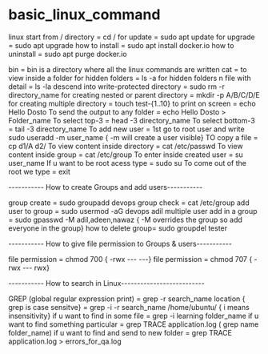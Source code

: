 # basic_linux_command

linux start from / directory = cd /
for update = sudo apt update
for upgrade = sudo apt upgrade
how to install = sudo apt install docker.io
how to uninstall = sudo apt purge docker.io

bin = bin is a directory where all the linux commands are written
cat = to view inside a folder
for hidden folders = ls -a
for hidden folders n file with detail = ls -la
descend into write-protected directory = sudo rm -r directory_name
for creating nested or parent directory = mkdir -p A/B/C/D/E
for creating multiple directory = touch test-{1..10}
to print on screen = echo Hello Dosto
To send the output to any folder = echo Hello Dosto > Folder_name
To select top-3 = head -3 directory_name
To select bottom-3 = tail -3 directory_name
To add new user = 1st go to root user and write sudo useradd -m user_name { -m will create a user visible}
TO copy a file = cp d1/A d2/
To view content inside directory = cat /etc/passwd
To view content inside group = cat /etc/group
To enter inside created user = su user_name
If u want to be root acess type = sudo su
To come out of the root we type = exit

----------- How to create Groups and add users-----------

group create = sudo groupadd devops
group check = cat /etc/group
add user to group = sudo usermod -aG devops adil
multiple user add in a group = sudo gpasswd -M adil,adeen,nawaz { -M overrides the group so add everyone in the group}
how to delete group= sudo groupdel tester 

----------- How to give file permission to Groups & users-----------

file permission = chmod 700  { -rwx --- ---}
file permission = chmod 707  { -rwx --- rwx}

----------- How to search in Linux--------------------------

GREP (global regular expression print) = grep -r search_name location          { grep is case sensitve}
                                       = grep -i -r search_name /home/ubuntu/  { i means insensitivity}
       if u want to find in some file  = grep -i learning folder_name
if u want to find something particular = grep TRACE application.log ( grep name folder_name)
if u want to find and send to new folder = grep TRACE application.log > errors_for_qa.log

